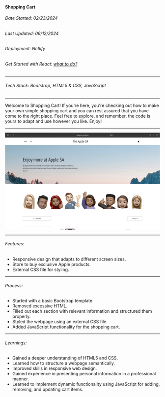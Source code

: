 #### Shopping Cart

###### Date Started: 02/23/2024

###### Last Updated: 06/12/2024

###### Deployment: Netlify

###### Get Started with React: [what to do?](https://github.com/fullstacktutorials/install-reactjs)

---

###### Tech Stack: Bootstrap, HTML5 & CSS, JavaScript

---

Welcome to Shopping Cart! If you're here, you're checking out how to make your own simple shopping cart and you can rest assured that you have come to the right place. Feel free to explore, and remember, the code is yours to adapt and use however you like. Enjoy!

---

![Project Image](./1.png)

---

###### Features:

- Responsive design that adapts to different screen sizes.
- Store to buy exclusive Apple products.
- External CSS file for styling.

---

###### Process:

- Started with a basic Bootstrap template.
- Removed excessive HTML.
- Filled out each section with relevant information and structured them properly.
- Styled the webpage using an external CSS file.
- Added JavaScript functionality for the shopping cart.

---

###### Learnings:

- Gained a deeper understanding of HTML5 and CSS.
- Learned how to structure a webpage semantically.
- Improved skills in responsive web design.
- Gained experience in presenting personal information in a professional manner.
- Learned to implement dynamic functionality using JavaScript for adding, removing, and updating cart items.
